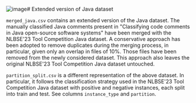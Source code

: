 ![image](https://github.com/nlbse2024/code-comment-classification/assets/5877721/81d6ec3c-3b8b-41e5-b5b8-93dac50c68bd)# Extended version of Java dataset

`merged_java.csv` contains an extended version of the Java dataset.
The manually classified Java comments present in "Classifying code comments in Java open-source software systems" have been merged with the NLBSE'23 Tool Competition Java dataset.
A conservative approach has been adopted to remove duplicates during the merging process, in particular, given only an overlap in files of 10%. Those files have been removed from the newly considered dataset. This approach also leaves the original NLBSE'23 Tool Competition Java dataset untouched.

`partition_split.csv` is a different representation of the above dataset. In particular, it follows the classification strategy used in the NLBSE'23 Tool Competition Java dataset with positive and negative instances, each split into train and test. See columns `instance_type` and `partition`.
